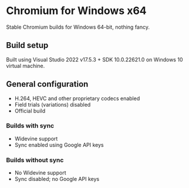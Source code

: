 # Chromium for Windows x64
Stable Chromium builds for Windows 64-bit, nothing fancy.

## Build setup
Built using Visual Studio 2022 v17.5.3 + SDK 10.0.22621.0 on Windows 10 virtual machine.

## General configuration
- H.264, HEVC and other proprietary codecs enabled
- Field trials (variations) disabled
- Official build

### Builds with sync
- Widevine support
- Sync enabled using Google API keys

### Builds without sync
- No Widevine support
- Sync disabled; no Google API keys
